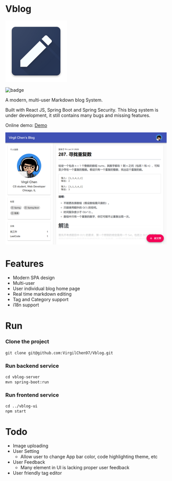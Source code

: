 # Vblog

![logo](imgs/logo.png)

![badge](https://github.com/VirgilChen97/Vblog/workflows/Vblog%20build,%20test%20and%20deploy/badge.svg)

A modern, multi-user Markdown blog System.

Built with React JS, Spring Boot and Spring Security. This blog system is under development, it still contains many bugs and missing features.

Online demo: [Demo](http://blog.virgilchen.top)

![main](imgs/main.png)

# Features

- Modern SPA design
- Multi-user
- User individual blog home page
- Real time markdown editing
- Tag and Category support
- i18n support

# Run

### Clone the project

```
git clone git@github.com:VirgilChen97/Vblog.git
```

### Run backend service

```
cd vblog-server
mvn spring-boot:run
```

### Run frontend service

```
cd ../vblog-ui
npm start
```

# Todo

- Image uploading
- User Setting
  - Allow user to change App bar color, code highlighting theme, etc
- User Feedback
  - Many element in UI is lacking proper user feedback
- User friendly tag editor


